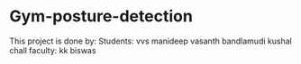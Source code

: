 # Gym-posture-detection
This project is done by:
Students:
vvs manideep
vasanth bandlamudi
kushal chall
faculty:
kk biswas
